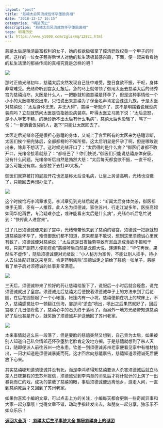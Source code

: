 ```yaml
---
layout: "post"
title: "慈禧太后风流成性怀孕堕胎真相"
date: "2018-12-17 16:15"
categories: "明清历史"
description: "慈禧太后风流成性怀孕堕胎真相"
tags: 明清历史
url: https://www.y5000.com/zgls/mq/12821.html
---
```






慈禧太后是晚清最富权利的女子，她的权欲极强掌了控清廷政权竟一个甲子的时间。这样的一位女子惹得后世人对他的私生活极其感兴趣，下面，便一起来看看她的私生活里的那些传闻的真相究竟是怎样的吧？

![](/uploads/allimg/170209/6-1F20Z92252129.JPG)

那时正值光绪初年，慈禧太后突然发现自己肚中难受，整日食欲不振，干呕，身体非常难受。光绪帝听到宫女汇报后，急的马上就带领了御用太医去慈禧太后的储秀宫为慈禧治疗。太医是什么人，一把脉就知道慈禧是怀孕了，但是这种事情他一个小小的太医哪敢说出来，只怕说出来慈禧为了保全名声肯定会诛连九族，于是太医对慈禧说：“太后身体无恙，并无大碍”，慈禧一听就炸了，这不是明摆着说我没病装病吗？立刻就质问太医是否指她没病装病，吓得太医立马跪下说：“太后息怒，是小人学艺不精，的确诊断不出太后有什么毛病”，慈禧太后也没辙了，骂了一句：“一群酒囊饭袋的人，退下”只能让太医回去了。

太医走后光绪帝还是很担心慈禧的身体，又喊上了宫里所有的太医来为慈禧诊断，太医们挨个把完脉后，全部都楞的不知所措，这太后明显是怀孕了啊，但是哪敢说出来，除非不想活了。这时候光绪开口了：“太后得的是什么病？”御医们谁都不敢开口，光绪帝接着就怒了：“都哑巴了？你们快说，”御医们只能说慈禧身体安康，没有什么问题。光绪帝听后自然是勃然大怒：“太后每天都食欲不振，一直干呕，怎么可能没有病，全部拉下去打40大板。”

御医们就算被打的屁股开花也还是称太后没毛病，让皇上另请高明，光绪也没辙了，只能回去再想办法了。

![](https://img.y5000.com/uploads/allimg/170209/09291253N-0.jpg)

这个时候恰巧李鸿章求见，李鸿章见到光绪后就说：“听闻太后身体欠恙，御医都束手无策，臣有一人推荐，此人名为须德诚，家住苏州，行走江湖多年，医技高超如同华佗再世，专治疑难杂症，或许能看出太后是什么病”，光绪帝听后急忙说到：“快传此人进宫来”。

过了几日须德诚便来到了宫中，光绪帝带他来到了慈禧的寝宫，须德诚一把脉就知道慈禧是怀孕了，难怪御医们都不知道，原来都是不敢说，想到这里须德诚心里就有数了，须德诚便对慈禧说：“太后这是日夜操劳导致有淤血造成食欲不振和干呕，只需开副药方便能痊愈”慈禧听后自然是龙颜大悦，连连称赞：“华佗再世，果然名不虚传”，随后须德诚便对光绪说：“小人秘方为家传，不能让别人插手，待小人去住处配好就送来皇宫，肯定药到病除”须德诚走之前给了慈禧一张单子，慈禧看了单子后对须德诚的处事非常满意。

![](/uploads/allimg/170209/6-1F20Z9234c36.JPG)

三天后，须德诚带来了煎好的药让慈禧给服下了，说服后一小时后就会痊愈，说完须德诚就出了皇宫。须德诚走后慈禧太后便按着须德诚单子上的方法来到了后花园，在后花园搭起了一个小帐篷，帐篷内有一小坑，慈禧便躺在坑上的软床上，不久，慈禧感觉肚中一顿翻江倒海，霎那间“淤血”喷出，喷出之后果然就好了，回后宫歇了几日便痊愈了，慈禧心中的石头终于落地了。而另外一地方光绪帝知道慈禧好了后也甚是开心，就奖励了须德诚并护送他回了苏州老家。

![](/uploads/allimg/170209/6-1F20Z924332E.JPG)

本来事情就这么告一段落了，但是要脸的慈禧突然又想到，自己贵为太后，如果被别人知道自己私会情郎还怀孕堕胎老脸肯定没地方搁，于是慈禧就想到了杀人灭口，随即便派人前往苏州一绝永患。钦差一到须德诚苏州老家便看见家中有棺材抬出，一问才知道是须德诚暴毙而死，这才回宫向慈禧禀告，慈禧知道须德诚死后便放下心来。

其实慈禧哪知道须德诚并没有死，而是李鸿章得知慈禧要派人杀害须德诚后就立马差人日夜兼程的去苏州报信，须德诚受到李鸿章的消息后才将计就计的上演了一出暴毙而亡的戏，成功的蒙蔽了慈禧的眼，事后须德诚便远离他乡，游走人间，一直到慈禧死后才又回到了苏州老家。

如果你喜欢小编的文章，可以点击上方的关注，小编每天都会更新一些奇闻异事和大家一起分享哦！觉得文章不错，动动手指转发出去，和朋友一起分享，独乐乐不如众乐乐！

**[返回大全页](https://www.y5000.com/zgls/mq/17886.html)** **：**[ **慈禧太后生平事迹大全
揭秘慈禧身上的谜团**](https://www.y5000.com/zgls/mq/17886.html)
